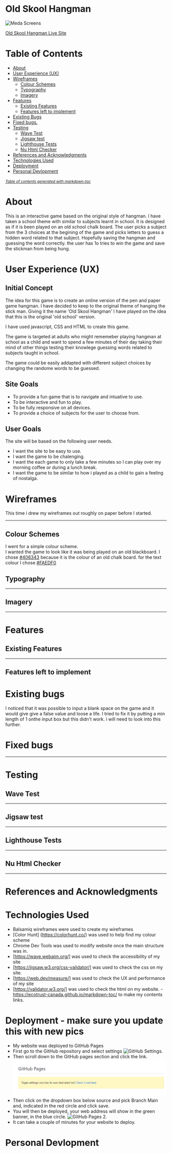 

# Old Skool Hangman

![Meda Screens](assets/images/meda-screens.png)


[Old Skool Hangman Live Site](https://0osaraho0.github.io/Hangman//)

# Table of Contents

- [About](#about)
- [User Experience (UX)](#user-experience--ux-)
- [Wireframes](#wireframes)
  * [Colour Schemes](#colour-schemes)
  * [Typography](#typography)
  * [Imagery](#imagery)
- [Features](#features)
  * [Existing Features](#existing-features)
  * [Features left to implement](#features-left-to-implement)
- [Existing Bugs](#existing-bugs)
- [Fixed bugs.](#fixed-bugs)
- [Testing](#testing)
  * [Wave Test](#wave-test)
  * [Jigsaw test](#jigsaw-test)
  * [Lighthouse Tests](#lighthouse-tests)
  * [Nu Html Checker](#nu-html-checker)
- [References and Acknowledgments](#references-and-acknowledgments)
- [Technologies Used](#technologies-used)
- [Deployment](#deployment)
- [Personal Devlopment](#personal-devlopment)

<small><i><a href='http://ecotrust-canada.github.io/markdown-toc/'>Table of contents generated with markdown-toc</a></i></small>


# About

This is an interactive game based on the original style of hangman. I have taken a school theme with  similar to subjects learnt in school.  It is designed as if it is been played on an old school chalk board.  The user picks a subject from the 3 choices at the begining of the game and picks letters to guess a hidden word related to that subject.  Hopefully saving the hangman and guessing the word correctly.  the user has 1o tries to win the game and save the stickman from being hung.


# User Experience (UX)

## Initial Concept

The idea for this game is to create an online version of the pen and paper game hangman.  I have decided to keep to the original theme of hanging the stick man.  Giving it the name 'Old Skool Hangman' I have played on the idea that this is the original 'old school' version.

I have used javascript, CSS and HTML to create this game.

The game is targeted at adults who might rememeber playing hangman at school as a child and want to spend a few minutes of their day taking their mind of other things testing their knowlege guessing words related to subjects taught in school.

The game could be easily addapted with different subject choices by changing the randome words to be guessed.

## Site Goals

- To provide a fun game that is to navigate and intuative to use.
- To be interactive and fun to play.
- To be fully responsive on all devices.
- To provide a choice of subjects for the user to choose from.

## User Goals

The site will be based on the following user needs.

- I want the site to be easy to use.
- I want the game to be chalenging.
- I want the each game to only take a few minutes so I can play over my morning coffee or during a lunch break.
- I want the game to be similar to how i played as a child to gain a feeling of nostalga.

# Wireframes

This time i drew my wireframes out roughly on paper before I started.

---

## Colour Schemes

I went for a simple colour scheme.  
I wanted the game to look like it was being played on an old blackboard.
I chose 
[#406343](board-colour.png)
because it is the colour of an old chalk board.
for the text colour I chose
[#FAEDF0](text-colour.png)



## Typography

---

## Imagery


---

# Features

## Existing Features





---

## Features left to implement


# Existing bugs
 I noticed that it was possible to input a blank space on the game and it would give give a false value and loose a life.  I tried to fix it by putting a min length of 1 onthe input box but this didn't work.  i will need to look into this further.
# Fixed bugs
 

---

# Testing



## Wave Test




---

## Jigsaw test



---

## Lighthouse Tests



---

##  Nu Html Checker



---

# References and Acknowledgments



# Technologies Used

- Balsamiq wireframes were used to create my wireframes
- [Color Hunt] (https://colorhunt.co/) was used to help find my colour scheme
- Chrome Dev Tools was used to modify website once the main structure was in.
- [https://wave.webaim.org/] was used to check the accessibility of my site
- [https://jigsaw.w3.org/css-validator/] was used to check the css on my site.
- [https://web.dev/measure/] was used to check the UX and performance of my site
- [https://validator.w3.org/] was used to check the html on my website.
-https://ecotrust-canada.github.io/markdown-toc/ to make my contents links.

# Deployment  - make sure you update this with new pics

- My website was deployed to GitHub Pages 
- First go to the GitHub repository and select settings
![GitHub Settings](assets/images/github-settings.png).
- Then scroll down to the GitHub pages section and click the link.
![GitHub Pages](assets/images/github-pages.png)
- Then click on the dropdown box below source and pick Branch Main and, indicated in the red circle and click save.
- You will then be deployed, your web address will show in the green banner, in the blue circle.
![GitHub Pages 2](assets/images/github-pages2.png).
- It can take a couple of minutes for your website to deploy.



# Personal Devlopment

